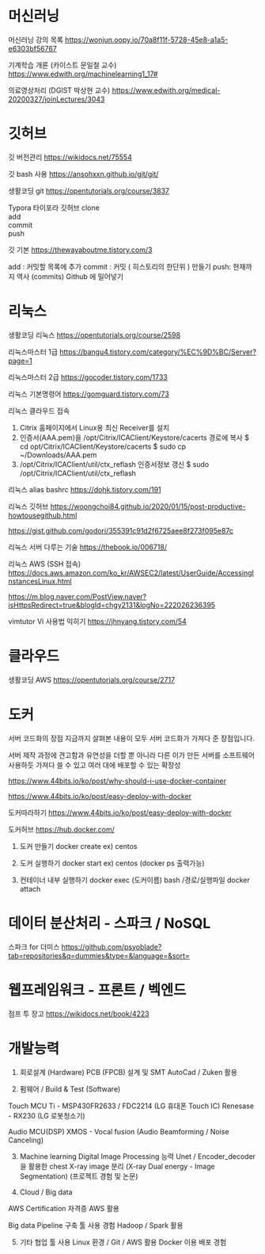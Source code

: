 

# 머신러닝

머신러닝 강의 목록
https://wonjun.oopy.io/70a8f11f-5728-45e8-a1a5-e6303bf56767

기계학습 개론 (카이스트 문일철 교수) 
https://www.edwith.org/machinelearning1_17#

의료영상처리 (DGIST 박상현 교수)
https://www.edwith.org/medical-20200327/joinLectures/3043





# 깃허브

깃 버전관리
https://wikidocs.net/75554

깃 bash 사용
https://ansohxxn.github.io/git/git/

생활코딩 git
https://opentutorials.org/course/3837

Typora
  타이포라 깃허브 
clone  
add  
commit  
push


깃 기본
https://thewayaboutme.tistory.com/3

add : 커밋할 목록에 추가
commit : 커밋 ( 히스토리의 한단위 ) 만들기
push: 현재까지 역사 (commits) Github 에 밀어넣기



# 리눅스

생활코딩 리눅스
https://opentutorials.org/course/2598

리눅스마스터 1급
https://bangu4.tistory.com/category/%EC%9D%BC/Server?page=1

리눅스마스터 2급
https://gocoder.tistory.com/1733

리눅스 기본명령어
https://gomguard.tistory.com/73

리눅스 클라우드 접속 
1. Citrix 홈페이지에서 Linux용 최신 Receiver를 설치
2. 인증서(AAA.pem)을 /opt/Citrix/ICAClient/Keystore/cacerts 경로에 복사
$ cd opt/Citrix/ICAClient/Keystore/cacerts
$ sudo cp ~/Downloads/AAA.pem
3. /opt/Citrix/ICAClient/util/ctx_reflash 인증서정보 갱신
$ sudo /opt/Citrix/ICAClient/util/ctx_reflash


리눅스 alias
bashrc
https://dohk.tistory.com/191

리눅스 깃허브
  https://woongchoi84.github.io/2020/01/15/post-productive-howtousegithub.html
  
  https://gist.github.com/godori/355391c91d2f6725aee8f273f095e87c

리눅스 서버 다루는 기술
  https://thebook.io/006718/

리눅스 AWS (SSH 접속)
  https://docs.aws.amazon.com/ko_kr/AWSEC2/latest/UserGuide/AccessingInstancesLinux.html
  
  https://m.blog.naver.com/PostView.naver?isHttpsRedirect=true&blogId=chgy2131&logNo=222026236395
  
vimtutor
  Vi 사용법 익히기
  https://jhnyang.tistory.com/54
 



# 클라우드

생활코딩 AWS
  https://opentutorials.org/course/2717




# 도커  

서버 코드화의 장점
지금까지 살펴본 내용이 모두 서버 코드화가 가져다 준 장점입니다.

서버 제작 과정에 견고함과 유연성을 더할 뿐 아니라
다른 이가 만든 서버를 소프트웨어 사용하듯 가져다 쓸 수 있고
여러 대에 배포할 수 있는 확장성

  
https://www.44bits.io/ko/post/why-should-i-use-docker-container

https://www.44bits.io/ko/post/easy-deploy-with-docker

도커따라하기
https://www.44bits.io/ko/post/easy-deploy-with-docker

  도커허브 
    https://hub.docker.com/
  
  1. 도커 만들기
  docker create
  ex) centos
  
  2. 도커 실행하기
  docker start
  ex) centos (docker ps 출력가능)
  
  3. 컨테이너 내부 실행하기 
  docker exec (도커이름) bash /경로/실행파일 
  docker attach 





# 데이터 분산처리 - 스파크 / NoSQL

스파크 for 더미스 
https://github.com/psyoblade?tab=repositories&q=dummies&type=&language=&sort=





# 웹프레임워크 - 프론트 / 벡엔드 

점프 투 장고
https://wikidocs.net/book/4223





# 개발능력 

1. 회로설계 (Hardware) 
PCB (FPCB) 설계 및 SMT 
AutoCad / Zuken 활용 

2. 펌웨어 / Build & Test (Software) 

Touch MCU 
Ti - MSP430FR2633 / FDC2214 (LG 휴대폰 Touch IC)
Renesase - RX230 (LG 로봇청소기)
 
Audio MCU(DSP)
XMOS - Vocal fusion (Audio Beamforming / Noise Canceling)
 
3. Machine learning
Digital Image Processing 능력 
Unet / Encoder_decoder  을 활용한 chest X-ray image 분리 (X-ray Dual energy - Image Segmentation) 
(프로젝트 경험 및 논문) 

4. Cloud / Big data

AWS Certification 자격증 
AWS 활용 

Big data Pipeline 구축 툴 사용 경험
Hadoop / Spark 활용

5. 기타 협업 툴 사용 
Linux 환경 / Git / AWS 활용 
Docker 이용 배포 경험 

